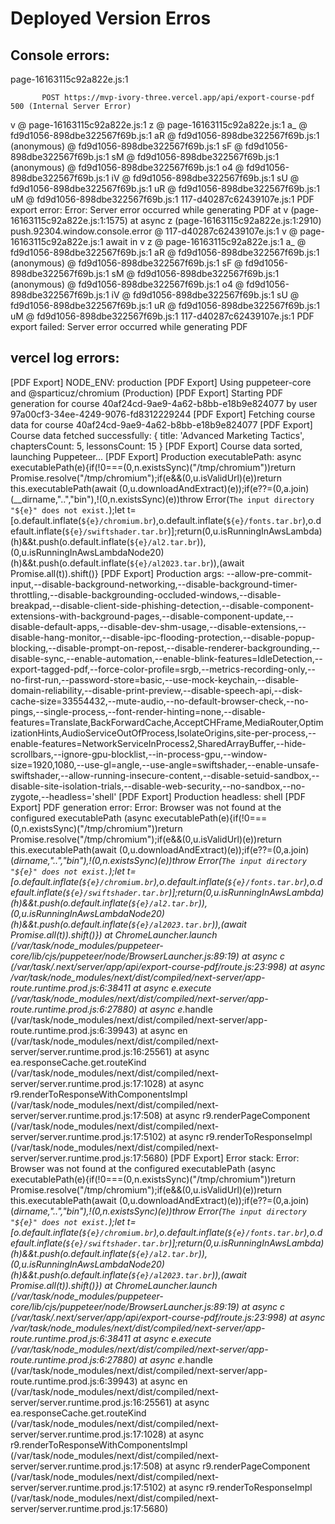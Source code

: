 # Deployed Version Erros 
## Console errors:
page-16163115c92a822e.js:1 
            
            
           POST https://mvp-ivory-three.vercel.app/api/export-course-pdf 500 (Internal Server Error)
v @ page-16163115c92a822e.js:1
z @ page-16163115c92a822e.js:1
a_ @ fd9d1056-898dbe322567f69b.js:1
aR @ fd9d1056-898dbe322567f69b.js:1
(anonymous) @ fd9d1056-898dbe322567f69b.js:1
sF @ fd9d1056-898dbe322567f69b.js:1
sM @ fd9d1056-898dbe322567f69b.js:1
(anonymous) @ fd9d1056-898dbe322567f69b.js:1
o4 @ fd9d1056-898dbe322567f69b.js:1
iV @ fd9d1056-898dbe322567f69b.js:1
sU @ fd9d1056-898dbe322567f69b.js:1
uR @ fd9d1056-898dbe322567f69b.js:1
uM @ fd9d1056-898dbe322567f69b.js:1
117-d40287c62439107e.js:1 PDF export error: Error: Server error occurred while generating PDF
    at v (page-16163115c92a822e.js:1:1575)
    at async z (page-16163115c92a822e.js:1:2910)
push.92304.window.console.error @ 117-d40287c62439107e.js:1
v @ page-16163115c92a822e.js:1
await in v
z @ page-16163115c92a822e.js:1
a_ @ fd9d1056-898dbe322567f69b.js:1
aR @ fd9d1056-898dbe322567f69b.js:1
(anonymous) @ fd9d1056-898dbe322567f69b.js:1
sF @ fd9d1056-898dbe322567f69b.js:1
sM @ fd9d1056-898dbe322567f69b.js:1
(anonymous) @ fd9d1056-898dbe322567f69b.js:1
o4 @ fd9d1056-898dbe322567f69b.js:1
iV @ fd9d1056-898dbe322567f69b.js:1
sU @ fd9d1056-898dbe322567f69b.js:1
uR @ fd9d1056-898dbe322567f69b.js:1
uM @ fd9d1056-898dbe322567f69b.js:1
117-d40287c62439107e.js:1 PDF export failed: Server error occurred while generating PDF
## vercel log errors:
[PDF Export] NODE_ENV: production
[PDF Export] Using puppeteer-core and @sparticuz/chromium (Production)
[PDF Export] Starting PDF generation for course 40af24cd-9ae9-4a62-b8bb-e18b9e824077 by user 97a00cf3-34ee-4249-9076-fd8312229244
[PDF Export] Fetching course data for course 40af24cd-9ae9-4a62-b8bb-e18b9e824077
[PDF Export] Course data fetched successfully: {
  title: 'Advanced Marketing Tactics',
  chaptersCount: 5,
  lessonsCount: 15
}
[PDF Export] Course data sorted, launching Puppeteer...
[PDF Export] Production executablePath: async executablePath(e){if(!0===(0,n.existsSync)("/tmp/chromium"))return Promise.resolve("/tmp/chromium");if(e&&(0,u.isValidUrl)(e))return this.executablePath(await (0,u.downloadAndExtract)(e));if(e??=(0,a.join)(__dirname,"..","bin"),!(0,n.existsSync)(e))throw Error(`The input directory "${e}" does not exist.`);let t=[o.default.inflate(`${e}/chromium.br`),o.default.inflate(`${e}/fonts.tar.br`),o.default.inflate(`${e}/swiftshader.tar.br`)];return(0,u.isRunningInAwsLambda)(h)&&t.push(o.default.inflate(`${e}/al2.tar.br`)),(0,u.isRunningInAwsLambdaNode20)(h)&&t.push(o.default.inflate(`${e}/al2023.tar.br`)),(await Promise.all(t)).shift()}
[PDF Export] Production args: --allow-pre-commit-input,--disable-background-networking,--disable-background-timer-throttling,--disable-backgrounding-occluded-windows,--disable-breakpad,--disable-client-side-phishing-detection,--disable-component-extensions-with-background-pages,--disable-component-update,--disable-default-apps,--disable-dev-shm-usage,--disable-extensions,--disable-hang-monitor,--disable-ipc-flooding-protection,--disable-popup-blocking,--disable-prompt-on-repost,--disable-renderer-backgrounding,--disable-sync,--enable-automation,--enable-blink-features=IdleDetection,--export-tagged-pdf,--force-color-profile=srgb,--metrics-recording-only,--no-first-run,--password-store=basic,--use-mock-keychain,--disable-domain-reliability,--disable-print-preview,--disable-speech-api,--disk-cache-size=33554432,--mute-audio,--no-default-browser-check,--no-pings,--single-process,--font-render-hinting=none,--disable-features=Translate,BackForwardCache,AcceptCHFrame,MediaRouter,OptimizationHints,AudioServiceOutOfProcess,IsolateOrigins,site-per-process,--enable-features=NetworkServiceInProcess2,SharedArrayBuffer,--hide-scrollbars,--ignore-gpu-blocklist,--in-process-gpu,--window-size=1920,1080,--use-gl=angle,--use-angle=swiftshader,--enable-unsafe-swiftshader,--allow-running-insecure-content,--disable-setuid-sandbox,--disable-site-isolation-trials,--disable-web-security,--no-sandbox,--no-zygote,--headless='shell'
[PDF Export] Production headless: shell
[PDF Export] PDF generation error: Error: Browser was not found at the configured executablePath (async executablePath(e){if(!0===(0,n.existsSync)("/tmp/chromium"))return Promise.resolve("/tmp/chromium");if(e&&(0,u.isValidUrl)(e))return this.executablePath(await (0,u.downloadAndExtract)(e));if(e??=(0,a.join)(__dirname,"..","bin"),!(0,n.existsSync)(e))throw Error(`The input directory "${e}" does not exist.`);let t=[o.default.inflate(`${e}/chromium.br`),o.default.inflate(`${e}/fonts.tar.br`),o.default.inflate(`${e}/swiftshader.tar.br`)];return(0,u.isRunningInAwsLambda)(h)&&t.push(o.default.inflate(`${e}/al2.tar.br`)),(0,u.isRunningInAwsLambdaNode20)(h)&&t.push(o.default.inflate(`${e}/al2023.tar.br`)),(await Promise.all(t)).shift()})
    at ChromeLauncher.launch (/var/task/node_modules/puppeteer-core/lib/cjs/puppeteer/node/BrowserLauncher.js:89:19)
    at async c (/var/task/.next/server/app/api/export-course-pdf/route.js:23:998)
    at async /var/task/node_modules/next/dist/compiled/next-server/app-route.runtime.prod.js:6:38411
    at async e_.execute (/var/task/node_modules/next/dist/compiled/next-server/app-route.runtime.prod.js:6:27880)
    at async e_.handle (/var/task/node_modules/next/dist/compiled/next-server/app-route.runtime.prod.js:6:39943)
    at async en (/var/task/node_modules/next/dist/compiled/next-server/server.runtime.prod.js:16:25561)
    at async ea.responseCache.get.routeKind (/var/task/node_modules/next/dist/compiled/next-server/server.runtime.prod.js:17:1028)
    at async r9.renderToResponseWithComponentsImpl (/var/task/node_modules/next/dist/compiled/next-server/server.runtime.prod.js:17:508)
    at async r9.renderPageComponent (/var/task/node_modules/next/dist/compiled/next-server/server.runtime.prod.js:17:5102)
    at async r9.renderToResponseImpl (/var/task/node_modules/next/dist/compiled/next-server/server.runtime.prod.js:17:5680)
[PDF Export] Error stack: Error: Browser was not found at the configured executablePath (async executablePath(e){if(!0===(0,n.existsSync)("/tmp/chromium"))return Promise.resolve("/tmp/chromium");if(e&&(0,u.isValidUrl)(e))return this.executablePath(await (0,u.downloadAndExtract)(e));if(e??=(0,a.join)(__dirname,"..","bin"),!(0,n.existsSync)(e))throw Error(`The input directory "${e}" does not exist.`);let t=[o.default.inflate(`${e}/chromium.br`),o.default.inflate(`${e}/fonts.tar.br`),o.default.inflate(`${e}/swiftshader.tar.br`)];return(0,u.isRunningInAwsLambda)(h)&&t.push(o.default.inflate(`${e}/al2.tar.br`)),(0,u.isRunningInAwsLambdaNode20)(h)&&t.push(o.default.inflate(`${e}/al2023.tar.br`)),(await Promise.all(t)).shift()})
    at ChromeLauncher.launch (/var/task/node_modules/puppeteer-core/lib/cjs/puppeteer/node/BrowserLauncher.js:89:19)
    at async c (/var/task/.next/server/app/api/export-course-pdf/route.js:23:998)
    at async /var/task/node_modules/next/dist/compiled/next-server/app-route.runtime.prod.js:6:38411
    at async e_.execute (/var/task/node_modules/next/dist/compiled/next-server/app-route.runtime.prod.js:6:27880)
    at async e_.handle (/var/task/node_modules/next/dist/compiled/next-server/app-route.runtime.prod.js:6:39943)
    at async en (/var/task/node_modules/next/dist/compiled/next-server/server.runtime.prod.js:16:25561)
    at async ea.responseCache.get.routeKind (/var/task/node_modules/next/dist/compiled/next-server/server.runtime.prod.js:17:1028)
    at async r9.renderToResponseWithComponentsImpl (/var/task/node_modules/next/dist/compiled/next-server/server.runtime.prod.js:17:508)
    at async r9.renderPageComponent (/var/task/node_modules/next/dist/compiled/next-server/server.runtime.prod.js:17:5102)
    at async r9.renderToResponseImpl (/var/task/node_modules/next/dist/compiled/next-server/server.runtime.prod.js:17:5680)
